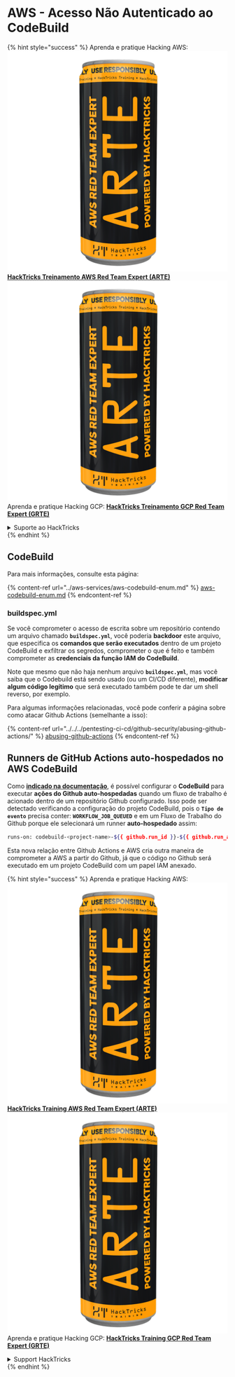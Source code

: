 # AWS - Acesso Não Autenticado ao CodeBuild

{% hint style="success" %}
Aprenda e pratique Hacking AWS:<img src="../../../.gitbook/assets/image (1) (1) (1).png" alt="" data-size="line">[**HackTricks Treinamento AWS Red Team Expert (ARTE)**](https://training.hacktricks.xyz/courses/arte)<img src="../../../.gitbook/assets/image (1) (1) (1).png" alt="" data-size="line">\
Aprenda e pratique Hacking GCP: <img src="../../../.gitbook/assets/image (2).png" alt="" data-size="line">[**HackTricks Treinamento GCP Red Team Expert (GRTE)**<img src="../../../.gitbook/assets/image (2).png" alt="" data-size="line">](https://training.hacktricks.xyz/courses/grte)

<details>

<summary>Suporte ao HackTricks</summary>

* Confira os [**planos de assinatura**](https://github.com/sponsors/carlospolop)!
* **Junte-se ao** 💬 [**grupo do Discord**](https://discord.gg/hRep4RUj7f) ou ao [**grupo do telegram**](https://t.me/peass) ou **siga**-nos no **Twitter** 🐦 [**@hacktricks\_live**](https://twitter.com/hacktricks_live)**.**
* **Compartilhe truques de hacking enviando PRs para o** [**HackTricks**](https://github.com/carlospolop/hacktricks) e [**HackTricks Cloud**](https://github.com/carlospolop/hacktricks-cloud) repositórios do github.

</details>
{% endhint %}

## CodeBuild

Para mais informações, consulte esta página:

{% content-ref url="../aws-services/aws-codebuild-enum.md" %}
[aws-codebuild-enum.md](../aws-services/aws-codebuild-enum.md)
{% endcontent-ref %}

### buildspec.yml

Se você comprometer o acesso de escrita sobre um repositório contendo um arquivo chamado **`buildspec.yml`**, você poderia **backdoor** este arquivo, que especifica os **comandos que serão executados** dentro de um projeto CodeBuild e exfiltrar os segredos, comprometer o que é feito e também comprometer as **credenciais da função IAM do CodeBuild**.

Note que mesmo que não haja nenhum arquivo **`buildspec.yml`**, mas você saiba que o Codebuild está sendo usado (ou um CI/CD diferente), **modificar algum código legítimo** que será executado também pode te dar um shell reverso, por exemplo.

Para algumas informações relacionadas, você pode conferir a página sobre como atacar Github Actions (semelhante a isso):

{% content-ref url="../../../pentesting-ci-cd/github-security/abusing-github-actions/" %}
[abusing-github-actions](../../../pentesting-ci-cd/github-security/abusing-github-actions/)
{% endcontent-ref %}

## Runners de GitHub Actions auto-hospedados no AWS CodeBuild <a href="#action-runner" id="action-runner"></a>

Como [**indicado na documentação**](https://docs.aws.amazon.com/codebuild/latest/userguide/action-runner.html), é possível configurar o **CodeBuild** para executar **ações do Github auto-hospedadas** quando um fluxo de trabalho é acionado dentro de um repositório Github configurado. Isso pode ser detectado verificando a configuração do projeto CodeBuild, pois o **`Tipo de evento`** precisa conter: **`WORKFLOW_JOB_QUEUED`** e em um Fluxo de Trabalho do Github porque ele selecionará um runner **auto-hospedado** assim:
```bash
runs-on: codebuild-<project-name>-${{ github.run_id }}-${{ github.run_attempt }}
```
Esta nova relação entre Github Actions e AWS cria outra maneira de comprometer a AWS a partir do Github, já que o código no Github será executado em um projeto CodeBuild com um papel IAM anexado.

{% hint style="success" %}
Aprenda e pratique Hacking AWS:<img src="../../../.gitbook/assets/image (1) (1) (1).png" alt="" data-size="line">[**HackTricks Training AWS Red Team Expert (ARTE)**](https://training.hacktricks.xyz/courses/arte)<img src="../../../.gitbook/assets/image (1) (1) (1).png" alt="" data-size="line">\
Aprenda e pratique Hacking GCP: <img src="../../../.gitbook/assets/image (2).png" alt="" data-size="line">[**HackTricks Training GCP Red Team Expert (GRTE)**<img src="../../../.gitbook/assets/image (2).png" alt="" data-size="line">](https://training.hacktricks.xyz/courses/grte)

<details>

<summary>Support HackTricks</summary>

* Confira os [**planos de assinatura**](https://github.com/sponsors/carlospolop)!
* **Junte-se ao** 💬 [**grupo do Discord**](https://discord.gg/hRep4RUj7f) ou ao [**grupo do telegram**](https://t.me/peass) ou **siga**-nos no **Twitter** 🐦 [**@hacktricks\_live**](https://twitter.com/hacktricks_live)**.**
* **Compartilhe truques de hacking enviando PRs para os repositórios do** [**HackTricks**](https://github.com/carlospolop/hacktricks) e [**HackTricks Cloud**](https://github.com/carlospolop/hacktricks-cloud).

</details>
{% endhint %}
